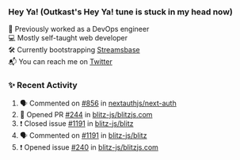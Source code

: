 ### Hey Ya! (Outkast's Hey Ya! tune is stuck in my head now)

💼 Previously worked as a DevOps engineer  
💻 Mostly self-taught web developer  
🛠️ Currently bootstrapping [Streamsbase](https://streamsbase.com)  
📬 You can reach me on [Twitter](https://twitter.com/LoriKarikari)

### ✨ Recent Activity

<!--START_SECTION:activity-->
1. 🗣 Commented on [#856](https://github.com/nextauthjs/next-auth/issues/856) in [nextauthjs/next-auth](https://github.com/nextauthjs/next-auth)
2. 💪 Opened PR [#244](https://github.com/blitz-js/blitzjs.com/pull/244) in [blitz-js/blitzjs.com](https://github.com/blitz-js/blitzjs.com)
3. ❗️ Closed issue [#1191](https://github.com/blitz-js/blitz/issues/1191) in [blitz-js/blitz](https://github.com/blitz-js/blitz)
4. 🗣 Commented on [#1191](https://github.com/blitz-js/blitz/issues/1191) in [blitz-js/blitz](https://github.com/blitz-js/blitz)
5. ❗️ Opened issue [#240](https://github.com/blitz-js/blitzjs.com/issues/240) in [blitz-js/blitzjs.com](https://github.com/blitz-js/blitzjs.com)
<!--END_SECTION:activity-->
